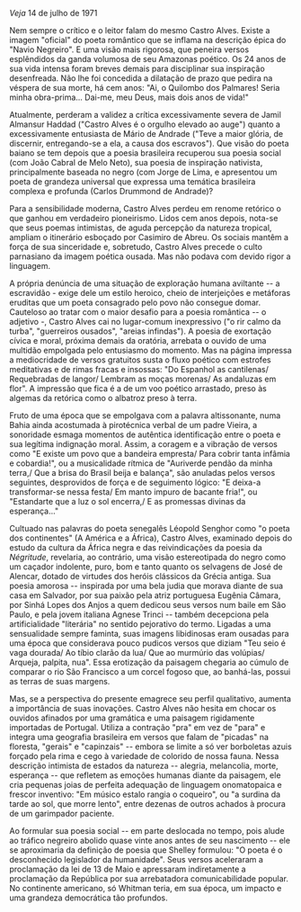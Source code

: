
*Veja* 14 de julho de 1971

Nem sempre o crítico e o leitor falam do mesmo Castro Alves. Existe a imagem "oficial" do poeta romântico que se inflama na descrição épica do "Navio Negreiro". E uma visão mais rigorosa, que peneira versos esplêndidos da ganda volumosa de seu Amazonas poético. Os 24 anos de sua vida intensa foram breves demais para disciplinar sua inspiração desenfreada. Não lhe foi concedida a dilatação de prazo que pedira na véspera de sua morte, há cem anos: "Ai, o Quilombo dos Palmares! Seria minha obra-prima\... Dai-me, meu Deus, mais dois anos de vida!"

Atualmente, perderam a validez a crítica excessivamente severa de Jamil Almansur Haddad ("Castro Alves é o orgulho elevado ao auge") quanto a excessivamente entusiasta de Mário de Andrade ("Teve a maior glória, de discernir, entregando-se a ela, a causa dos escravos"). Que visão do poeta baiano se tem depois que a poesia brasileira recuperou sua poesia social (com João Cabral de Melo Neto), sua poesia de inspiração nativista, principalmente baseada no negro (com Jorge de Lima, e apresentou um poeta de grandeza universal que expressa uma temática brasileira complexa e profunda (Carlos Drummond de Andrade)?

Para a sensibilidade moderna, Castro Alves perdeu em renome retórico o que ganhou em verdadeiro pioneirismo. Lidos cem anos depois, nota-se que seus poemas intimistas, de aguda percepção da natureza tropical, ampliam o itinerário esboçado por Casimiro de Abreu. Os sociais mantêm a força de sua sinceridade e, sobretudo, Castro Alves precede o culto parnasiano da imagem poética ousada. Mas não podava com devido rigor a linguagem.

A própria denúncia de uma situação de exploração humana aviltante -- a escravidão - exige dele um estilo heroico, cheio de interjeições e metáforas eruditas que um poeta consagrado pelo povo não consegue domar. Cauteloso ao tratar com o maior desafio para a poesia romântica -- o adjetivo -, Castro Alves cai no lugar-comum inexpressivo ("o rir calmo da turba", "guerreiros ousados", "areias infindas"). A poesia de exortação cívica e moral, próxima demais da oratória, arrebata o ouvido de uma multidão empolgada pelo entusiasmo do momento. Mas na página impressa a mediocridade de versos gratuitos susta o fluxo poético com estrofes meditativas e de rimas fracas e insossas: "Do Espanhol as cantilenas/ Requebradas de langor/ Lembram as moças morenas/ As andaluzas em flor". A impressão que fica é a de um voo poético arrastado, preso às algemas da retórica como o albatroz preso à terra.

Fruto de uma época que se empolgava com a palavra altissonante, numa Bahia ainda acostumada à pirotécnica verbal de um padre Vieira, a sonoridade esmaga momentos de autêntica identificação entre o poeta e sua legítima indignação moral. Assim, a coragem e a vibração de versos como "E existe um povo que a bandeira empresta/ Para cobrir tanta infâmia e cobardia!", ou a musicalidade rítmica de "Auriverde pendão da minha terra,/ Que a brisa do Brasil beija e balança", são anuladas pelos versos seguintes, desprovidos de força e de seguimento lógico: "E deixa-a transformar-se nessa festa/ Em manto impuro de bacante fria!", ou "Estandarte que a luz o sol encerra,/ E as promessas divinas da esperança\..."

Cultuado nas palavras do poeta senegalês Léopold Senghor como "o poeta dos continentes" (A América e a África), Castro Alves, examinado depois do estudo da cultura da África negra e das reivindicações da poesia da *Négritude*, revelaria, ao contrário, uma visão estereotipada do negro como um caçador indolente, puro, bom e tanto quanto os selvagens de José de Alencar, dotado de virtudes dos heróis clássicos da Grécia antiga. Sua poesia amorosa -- inspirada por uma bela judia que morava diante de sua casa em Salvador, por sua paixão pela atriz portuguesa Eugênia Câmara, por Sinhá Lopes dos Anjos a quem dedicou seus versos num baile em São Paulo, e pela jovem italiana Agnese Trinci -- também decepciona pela artificialidade "literária" no sentido pejorativo do termo. Ligadas a uma sensualidade sempre faminta, suas imagens libidinosas eram ousadas para uma época que considerava pouco pudicos versos que diziam "Teu seio é vaga dourada/ Ao tíbio clarão da lua/ Que ao murmúrio das volúpias/ Arqueja, palpita, nua". Essa erotização da paisagem chegaria ao cúmulo de comparar o rio São Francisco a um corcel fogoso que, ao banhá-las, possui as terras de suas margens.

Mas, se a perspectiva do presente emagrece seu perfil qualitativo, aumenta a importância de suas inovações. Castro Alves não hesita em chocar os ouvidos afinados por uma gramática e uma paisagem rigidamente importadas de Portugal. Utiliza a contração "pra" em vez de "para" e integra uma geografia brasileira em versos que falam de "picadas" na floresta, "gerais" e "capinzais" -- embora se limite a só ver borboletas azuis forçado pela rima e cego à variedade de colorido de nossa fauna. Nessa descrição intimista de estados da natureza -- alegria, melancolia, morte, esperança -- que refletem as emoções humanas diante da paisagem, ele cria pequenas joias de perfeita adequação de linguagem onomatopaica e frescor inventivo: "Em músico estalo rangia o coqueiro", ou "a surdina da tarde ao sol, que morre lento", entre dezenas de outros achados à procura de um garimpador paciente.

Ao formular sua poesia social -- em parte deslocada no tempo, pois alude ao tráfico negreiro abolido quase vinte anos antes de seu nascimento -- ele se aproximaria da definição de poesia que Shelley formulou: "O poeta é o desconhecido legislador da humanidade". Seus versos aceleraram a proclamação da lei de 13 de Maio e apressaram indiretamente a proclamação da República por sua arrebatadora comunicabilidade popular. No continente americano, só Whitman teria, em sua época, um impacto e uma grandeza democrática tão profundos.
